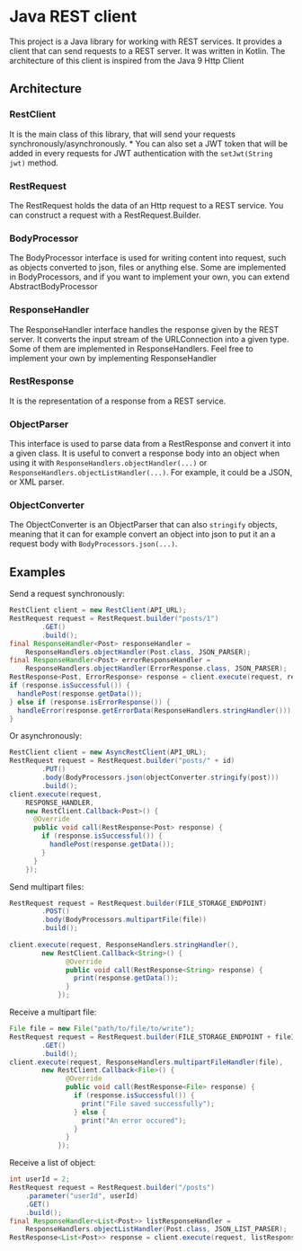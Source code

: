 # Java REST client

This project is a Java library for working with REST services. It provides
a client that can send requests to a REST server. It was written in Kotlin.
The architecture of this client is inspired from the Java 9 Http Client

## Architecture

### RestClient
It is the main class of this library, that will send your requests synchronously/asynchronously. *
You can also set a JWT token that will be added in every requests for JWT authentication with the
`setJwt(String jwt)` method.

### RestRequest
The RestRequest holds the data of an Http request to a REST service.
You can construct a request with a RestRequest.Builder.

### BodyProcessor
The BodyProcessor interface is used for writing content into request, such as objects converted to
json, files or anything else. Some are implemented in BodyProcessors, and if you want to implement your own,
you can extend AbstractBodyProcessor

### ResponseHandler
The ResponseHandler interface handles the response given by the REST server. It converts the input stream
of the URLConnection into a given type. Some of them are implemented in ResponseHandlers.
Feel free to implement your own by implementing ResponseHandler

### RestResponse
It is the representation of a response from a REST service.

### ObjectParser
This interface is used to parse data from a RestResponse and convert it into 
a given class. It is useful to convert a response body into an object when using it with 
`ResponseHandlers.objectHandler(...)` or `ResponseHandlers.objectListHandler(...)`. For example, it could be a JSON, or XML parser.


### ObjectConverter
The ObjectConverter is an ObjectParser that can also `stringify` objects, meaning
that it can for example convert an object into json to put it an a request body
with `BodyProcessors.json(...)`.

## Examples
Send a request synchronously:
```java
RestClient client = new RestClient(API_URL);
RestRequest request = RestRequest.builder("posts/1")
        .GET()
        .build();
final ResponseHandler<Post> responseHandler =
    ResponseHandlers.objectHandler(Post.class, JSON_PARSER);
final ResponseHandler<Post> errorResponseHandler =
    ResponseHandlers.objectHandler(ErrorResponse.class, JSON_PARSER);
RestResponse<Post, ErrorResponse> response = client.execute(request, responseHandler, errorResponseHandler);
if (response.isSuccessful()) {
  handlePost(response.getData());
} else if (response.isErrorResponse()) {
  handleError(response.getErrorData(ResponseHandlers.stringHandler()));
}
```

Or asynchronously:
```java
RestClient client = new AsyncRestClient(API_URL);
RestRequest request = RestRequest.builder("posts/" + id)
        .PUT()
        .body(BodyProcessors.json(objectConverter.stringify(post)))
        .build();
client.execute(request, 
    RESPONSE_HANDLER, 
    new RestClient.Callback<Post>() {
      @Override
      public void call(RestResponse<Post> response) {
        if (response.isSuccessful()) {
          handlePost(response.getData());
        }
      }
    });

```

Send multipart files:
```java
RestRequest request = RestRequest.builder(FILE_STORAGE_ENDPOINT)
        .POST()
        .body(BodyProcessors.multipartFile(file))
        .build();
        
client.execute(request, ResponseHandlers.stringHandler(),
        new RestClient.Callback<String>() {
              @Override
              public void call(RestResponse<String> response) {
                print(response.getData());
              }
            });
```
Receive a multipart file:
```java
File file = new File("path/to/file/to/write");
RestRequest request = RestRequest.builder(FILE_STORAGE_ENDPOINT + fileId)
        .GET()
        .build();
client.execute(request, ResponseHandlers.multipartFileHandler(file),
        new RestClient.Callback<File>() {
              @Override
              public void call(RestResponse<File> response) {
                if (response.isSuccessful()) {
                  print("File saved successfully");
                } else {
                  print("An error occured");
                }
              }
            });
```
Receive a list of object:
```java
int userId = 2;
RestRequest request = RestRequest.builder("/posts")
    .parameter("userId", userId)
    .GET()
    .build();
final ResponseHandler<List<Post>> listResponseHandler = 
    ResponseHandlers.objectListHandler(Post.class, JSON_LIST_PARSER);
RestResponse<List<Post>> response = client.execute(request, listResponseHandler);
```